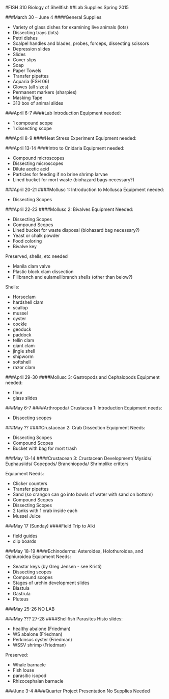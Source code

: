 #FISH 310 Biology of Shellfish
##Lab Supplies Spring 2015

###March 30 – June 4
####General Supplies
- Variety of glass dishes for examining live animals (lots)
- Dissecting trays (lots)
- Petri dishes
- Scalpel handles and blades, probes, forceps, dissecting scissors
- Depression slides
- Slides
- Cover slips
- Soap
- Paper Towels
- Transfer pipettes
- Aquaria (FSH 06)
- Gloves (all sizes)
- Permanent markers (sharpies)
- Masking Tape
- 310 box of animal slides 

###April 6-7
####Lab Introduction 
Equipment needed:

- 1 compound scope
- 1 dissecting scope

###April 8-9
####Heat Stress Experiment
Equipment needed:


###April 13-14
####Intro to Cnidaria
Equipment needed:

- Compound microscopes
- Dissecting microscopes
- Dilute acetic acid
- Particles for feeding if no brine shrimp larvae
- Lined bucket for mort waste (biohazard bags necessary?)




###April 20-21
####Mollusc 1: Introduction to Mollusca
Equipment needed:

- Dissecting Scopes



###April 22-23
####Mollusc 2: Bivalves
Equipment Needed:

- Dissecting Scopes
- Compound Scopes
- Lined bucket for waste disposal (biohazard bag necessary?)
- Yeast or chalk powder
- Food coloring
- Bivalve key


Preserved, shells, etc needed

- Manila clam valve
- Plastic block clam dissection
- Filibranch and eulamellibranch shells (other than below?)

Shells: 

- Horseclam
- hardshell clam
- scallop
- mussel
- oyster
- cockle
- geoduck
- paddock
- tellin clam
- giant clam
- jingle shell
- shipworm
- softshell
- razor clam



###April 29-30
####Mollusc 3: Gastropods and Cephalopods
Equipment needed:

- flour
- glass slides


###May 6-7
####Arthropoda/ Crustacea 1: Introduction
Equipment needs:

- Dissecting scopes


###May ??
####Crustacean 2: Crab Dissection
Equipment Needs:

- Dissecting Scopes
- Compound Scopes
- Bucket with bag for mort trash



###May 13-14
####Crustacean 3: Crustacean Development/ Mysids/ Euphausiids/ Copepods/ Branchiopoda/ Shrimplike critters

Equipment Needs:

- Clicker counters 
- Transfer pipettes
- Sand (so crangon can go into bowls of water with sand on bottom)
- Compound Scopes
- Dissecting Scopes
- 2 tanks with 1 crab inside each
- Mussel Juice


###May 17 (Sunday)
####Field Trip to Alki

- field guides
- clip boards



###May 18-19
####Echinoderms: Asteroidea, Holothuroidea, and Ophiuroidea
Equipment Needs:

- Seastar keys (by Greg Jensen - see Kristi)
- Dissecting scopes
- Compound scopes
- Stages of urchin development slides
- Blastula
- Gastrula
- Pluteus    

###May 25-26
 NO LAB

###May ??? 27-28
####Shellfish Parasites
Histo slides:

- healthy abalone (Friedman)
- WS abalone (Friedman)
- Perkinsus oyster (Friedman)
- WSSV shrimp (Friedman)

Preserved:

- Whale barnacle
- Fish louse
- parasitic isopod
- Rhizocephalan barnacle


###June 3-4
####Quarter Project Presentation
No Supplies Needed






